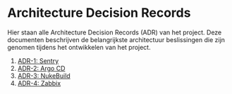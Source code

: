 # Architecture Decision Records

Hier staan alle Architecture Decision Records (ADR) van het project. Deze documenten beschrijven de belangrijkste architectuur beslissingen die zijn genomen tijdens het ontwikkelen van het project.

1. [ADR-1: Sentry](sentry.md)
2. [ADR-2: Argo CD](argocd.md)
3. [ADR-3: NukeBuild](NukeBuild.md)
4. [ADR-4: Zabbix](zabbix.md)
